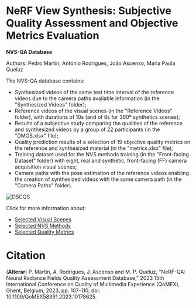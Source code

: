 # NeRF View Synthesis: Subjective Quality Assessment and Objective Metrics Evaluation
**NVS-QA Database**

Authors: Pedro Martin, António Rodrigues, João Ascenso, Maria Paula Queluz 

The NVS-QA database contains: 

+ Synthesized videos of the same test time interval of the reference videos due to the camera paths available information (in the "Synthesized Videos" folder);
+ Reference videos of the visual scenes (in the "Reference Videos" folder), with durations of 10s (and of 8s for 360º synthetics scenes);
+ Results of a subjective study comparing the qualities of the reference and synthesized videos by a group of 22 participants (in the "DMOS.xlsx" file);
+ Quality prediction results of a selection of 19 objective quality metrics on the reference and synthesized material (in the "metrics.xlsx" file);
+ Training dataset used for the NVS methods training (in the "Front-facing Dataset" folder) with eight, real and synthetic, front-facing (FF) camera acquisition visual scenes;
+ Camera paths with the pose estimation of the reference videos enabling the creation of synthesized videos with the same camera path (in the "Camera Paths" folder).

![DSCQS](https://github.com/pedrogcmartin/NeRF-QA-Database/blob/main/github%20images/DSCQS.jpg)

Click for more information about:

+ [Selected Visual Scenes](https://github.com/pedrogcmartin/NVS-QA-Database/blob/main/docs/scenes.md)
+ [Selected NVS Methods](https://github.com/pedrogcmartin/NVS-QA-Database/blob/main/docs/methods.md)
+ [Selected Quality Metrics](https://github.com/pedrogcmartin/NVS-QA-Database/blob/main/docs/metrics.md)

# Citation

(**Alterar**) P. Martin, A. Rodrigues, J. Ascenso and M. P. Queluz, "NeRF-QA: Neural Radiance Fields Quality Assessment Database," 2023 15th International Conference on Quality of Multimedia Experience (QoMEX), Ghent, Belgium, 2023, pp. 107-110, doi: 10.1109/QoMEX58391.2023.10178625.
